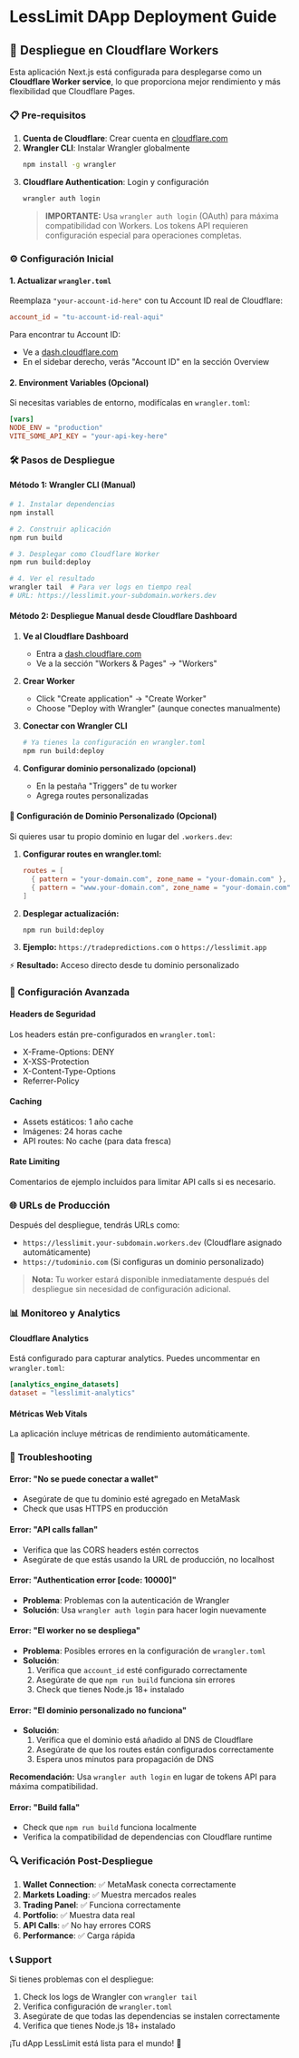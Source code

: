 # LessLimit DApp Deployment Guide

## 🚀 Despliegue en Cloudflare Workers

Esta aplicación Next.js está configurada para desplegarse como un **Cloudflare Worker service**, lo que proporciona mejor rendimiento y más flexibilidad que Cloudflare Pages.

### 📋 Pre-requisitos

1. **Cuenta de Cloudflare**: Crear cuenta en [cloudflare.com](https://cloudflare.com)
2. **Wrangler CLI**: Instalar Wrangler globalmente
   ```bash
   npm install -g wrangler
   ```
3. **Cloudflare Authentication**: Login y configuración
   ```bash
   wrangler auth login
   ```
   > **IMPORTANTE:** Usa `wrangler auth login` (OAuth) para máxima compatibilidad con Workers. Los tokens API requieren configuración especial para operaciones completas.

### ⚙️ Configuración Inicial

#### 1. Actualizar `wrangler.toml`

Reemplaza `"your-account-id-here"` con tu Account ID real de Cloudflare:

```toml
account_id = "tu-account-id-real-aqui"
```

Para encontrar tu Account ID:
- Ve a [dash.cloudflare.com](https://dash.cloudflare.com)
- En el sidebar derecho, verás "Account ID" en la sección Overview

#### 2. Environment Variables (Opcional)

Si necesitas variables de entorno, modifícalas en `wrangler.toml`:

```toml
[vars]
NODE_ENV = "production"
VITE_SOME_API_KEY = "your-api-key-here"
```

### 🛠️ Pasos de Despliegue

#### Método 1: Wrangler CLI (Manual)

```bash
# 1. Instalar dependencias
npm install

# 2. Construir aplicación
npm run build

# 3. Desplegar como Cloudflare Worker
npm run build:deploy

# 4. Ver el resultado
wrangler tail  # Para ver logs en tiempo real
# URL: https://lesslimit.your-subdomain.workers.dev
```

#### Método 2: Despliegue Manual desde Cloudflare Dashboard

1. **Ve al Cloudflare Dashboard**
   - Entra a [dash.cloudflare.com](https://dash.cloudflare.com)
   - Ve a la sección "Workers & Pages" → "Workers"

2. **Crear Worker**
   - Click "Create application" → "Create Worker"
   - Choose "Deploy with Wrangler" (aunque conectes manualmente)

3. **Conectar con Wrangler CLI**
   ```bash
   # Ya tienes la configuración en wrangler.toml
   npm run build:deploy
   ```

4. **Configurar dominio personalizado (opcional)**
   - En la pestaña "Triggers" de tu worker
   - Agrega routes personalizadas

#### 🔄 Configuración de Dominio Personalizado (Opcional)

Si quieres usar tu propio dominio en lugar del `.workers.dev`:

1. **Configurar routes en wrangler.toml:**
   ```toml
   routes = [
     { pattern = "your-domain.com", zone_name = "your-domain.com" },
     { pattern = "www.your-domain.com", zone_name = "your-domain.com" },
   ]
   ```

2. **Desplegar actualización:**
   ```bash
   npm run build:deploy
   ```

3. **Ejemplo:** `https://tradepredictions.com` o `https://lesslimit.app`

⚡ **Resultado:** Acceso directo desde tu dominio personalizado

### 🔧 Configuración Avanzada

#### Headers de Seguridad
Los headers están pre-configurados en `wrangler.toml`:
- X-Frame-Options: DENY
- X-XSS-Protection
- X-Content-Type-Options
- Referrer-Policy

#### Caching
- Assets estáticos: 1 año cache
- Imágenes: 24 horas cache
- API routes: No cache (para data fresca)

#### Rate Limiting
Comentarios de ejemplo incluidos para limitar API calls si es necesario.

### 🌐 URLs de Producción

Después del despliegue, tendrás URLs como:
- `https://lesslimit.your-subdomain.workers.dev` (Cloudflare asignado automáticamente)
- `https://tudominio.com` (Si configuras un dominio personalizado)

> **Nota:** Tu worker estará disponible inmediatamente después del despliegue sin necesidad de configuración adicional.

### 📊 Monitoreo y Analytics

#### Cloudflare Analytics
Está configurado para capturar analytics. Puedes uncommentar en `wrangler.toml`:

```toml
[analytics_engine_datasets]
dataset = "lesslimit-analytics"
```

#### Métricas Web Vitals
La aplicación incluye métricas de rendimiento automáticamente.

### 🐛 Troubleshooting

#### Error: "No se puede conectar a wallet"
- Asegúrate de que tu dominio esté agregado en MetaMask
- Check que usas HTTPS en producción

#### Error: "API calls fallan"
- Verifica que las CORS headers estén correctos
- Asegúrate de que estás usando la URL de producción, no localhost

#### Error: "Authentication error [code: 10000]"
- **Problema**: Problemas con la autenticación de Wrangler
- **Solución**: Usa `wrangler auth login` para hacer login nuevamente

#### Error: "El worker no se despliega"
- **Problema**: Posibles errores en la configuración de `wrangler.toml`
- **Solución**:
   1. Verifica que `account_id` esté configurado correctamente
   2. Asegúrate de que `npm run build` funciona sin errores
   3. Check que tienes Node.js 18+ instalado

#### Error: "El dominio personalizado no funciona"
- **Solución**:
   1. Verifica que el dominio está añadido al DNS de Cloudflare
   2. Asegúrate de que los routes están configurados correctamente
   3. Espera unos minutos para propagación de DNS

**Recomendación:** Usa `wrangler auth login` en lugar de tokens API para máxima compatibilidad.

#### Error: "Build falla"
- Check que `npm run build` funciona localmente
- Verifica la compatibilidad de dependencias con Cloudflare runtime

### 🔍 Verificación Post-Despliegue

1. **Wallet Connection**: ✅ MetaMask conecta correctamente
2. **Markets Loading**: ✅ Muestra mercados reales
3. **Trading Panel**: ✅ Funciona correctamente
4. **Portfolio**: ✅ Muestra data real
5. **API Calls**: ✅ No hay errores CORS
6. **Performance**: ✅ Carga rápida

### 📞 Support

Si tienes problemas con el despliegue:
1. Check los logs de Wrangler con `wrangler tail`
2. Verifica configuración de `wrangler.toml`
3. Asegúrate de que todas las dependencias se instalen correctamente
4. Verifica que tienes Node.js 18+ instalado

¡Tu dApp LessLimit está lista para el mundo! 🎉
